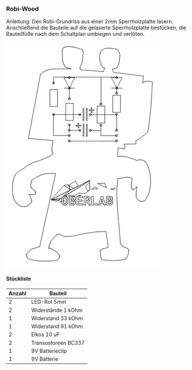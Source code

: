 ### Robi-Wood
Anleitung: Den Robi-Grundriss aus einer 2mm Sperrholzplatte lasern. Anschließend die Bauteile auf die gelaserte Sperrholzplatte bestücken, die Bauteilfüße nach dem Schaltplan umbiegen und verlöten.


![image](https://github.com/frankyhub/Loetkurs/blob/master/L2-Robi-Wood/Robi-Wood.png)

#### Stückliste                                            

|Anzahl| Bauteil                           |
|------|-----------------------------------|
|    2 | LED-Rot 5mm                       | 
|    2 | Widerstände 1 kOhm            	   |
|    1 | Widerstand 33 kOhm	               | 
|    1 | Widerstand 91 kOhm	 	             | 
|    2 | Elkos 10 uF 			                 |
|    2 | Transostoreen BC337               |
|    1 | 9V Batterieclip                   |
|    1 | 9V Batterie                       |
